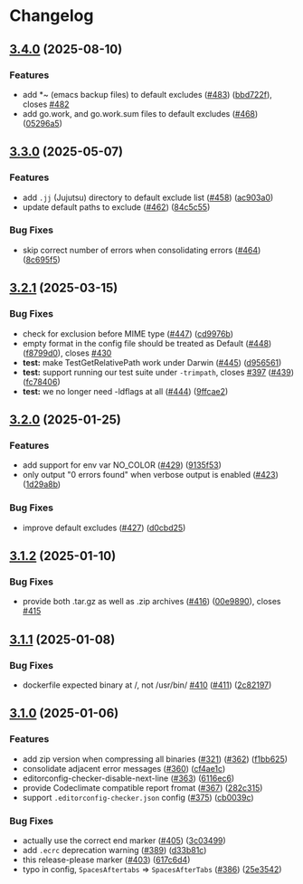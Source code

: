 # Changelog

## [3.4.0](https://github.com/editorconfig-checker/editorconfig-checker/compare/v3.3.0...v3.4.0) (2025-08-10)

### Features

- add \*~ (emacs backup files) to default excludes ([#483](https://github.com/editorconfig-checker/editorconfig-checker/issues/483)) ([bbd722f](https://github.com/editorconfig-checker/editorconfig-checker/commit/bbd722fc4b83a22db08fc65231694cb688890226)), closes [#482](https://github.com/editorconfig-checker/editorconfig-checker/issues/482)
- add go.work, and go.work.sum files to default excludes ([#468](https://github.com/editorconfig-checker/editorconfig-checker/issues/468)) ([05296a5](https://github.com/editorconfig-checker/editorconfig-checker/commit/05296a5b5aaa5f4413a52bacd33f8449bbe863e5))

## [3.3.0](https://github.com/editorconfig-checker/editorconfig-checker/compare/v3.2.1...v3.3.0) (2025-05-07)

### Features

- add `.jj` (Jujutsu) directory to default exclude list ([#458](https://github.com/editorconfig-checker/editorconfig-checker/issues/458)) ([ac903a0](https://github.com/editorconfig-checker/editorconfig-checker/commit/ac903a0a7f5506a80b3c5d2e76584b5e277b896a))
- update default paths to exclude ([#462](https://github.com/editorconfig-checker/editorconfig-checker/issues/462)) ([84c5c55](https://github.com/editorconfig-checker/editorconfig-checker/commit/84c5c5579e96a9601f1b0ce51fec66257ceb0b24))

### Bug Fixes

- skip correct number of errors when consolidating errors ([#464](https://github.com/editorconfig-checker/editorconfig-checker/issues/464)) ([8c695f5](https://github.com/editorconfig-checker/editorconfig-checker/commit/8c695f5ef82063d657796dfc0b58e35b022d4b93))

## [3.2.1](https://github.com/editorconfig-checker/editorconfig-checker/compare/v3.2.0...v3.2.1) (2025-03-15)

### Bug Fixes

- check for exclusion before MIME type ([#447](https://github.com/editorconfig-checker/editorconfig-checker/issues/447)) ([cd9976b](https://github.com/editorconfig-checker/editorconfig-checker/commit/cd9976ba25738a02a2130a7fc5e729ed9d6b7251))
- empty format in the config file should be treated as Default ([#448](https://github.com/editorconfig-checker/editorconfig-checker/issues/448)) ([f8799d0](https://github.com/editorconfig-checker/editorconfig-checker/commit/f8799d0915e6c7a3c82941c14b5bafcf472283cf)), closes [#430](https://github.com/editorconfig-checker/editorconfig-checker/issues/430)
- **test:** make TestGetRelativePath work under Darwin ([#445](https://github.com/editorconfig-checker/editorconfig-checker/issues/445)) ([d956561](https://github.com/editorconfig-checker/editorconfig-checker/commit/d95656138c991c47847015902c75f46aeccb8d06))
- **test:** support running our test suite under `-trimpath`, closes [#397](https://github.com/editorconfig-checker/editorconfig-checker/issues/397) ([#439](https://github.com/editorconfig-checker/editorconfig-checker/issues/439)) ([fc78406](https://github.com/editorconfig-checker/editorconfig-checker/commit/fc78406ae4d64dc63256c5b37db61b770bf5e436))
- **test:** we no longer need -ldflags at all ([#444](https://github.com/editorconfig-checker/editorconfig-checker/issues/444)) ([9ffcae2](https://github.com/editorconfig-checker/editorconfig-checker/commit/9ffcae2b7d984c6bf48fde83aaf55ab8962a927a))

## [3.2.0](https://github.com/editorconfig-checker/editorconfig-checker/compare/v3.1.2...v3.2.0) (2025-01-25)

### Features

- add support for env var NO_COLOR ([#429](https://github.com/editorconfig-checker/editorconfig-checker/issues/429)) ([9135f53](https://github.com/editorconfig-checker/editorconfig-checker/commit/9135f531e762ad4c02f4bf45f03888771773da56))
- only output "0 errors found" when verbose output is enabled ([#423](https://github.com/editorconfig-checker/editorconfig-checker/issues/423)) ([1d29a8b](https://github.com/editorconfig-checker/editorconfig-checker/commit/1d29a8b16b4cde8d46f80db29e60330c5bd16095))

### Bug Fixes

- improve default excludes ([#427](https://github.com/editorconfig-checker/editorconfig-checker/issues/427)) ([d0cbd25](https://github.com/editorconfig-checker/editorconfig-checker/commit/d0cbd250caa46a07994b6161ccf2bb4910571a23))

## [3.1.2](https://github.com/editorconfig-checker/editorconfig-checker/compare/v3.1.1...v3.1.2) (2025-01-10)

### Bug Fixes

- provide both .tar.gz as well as .zip archives ([#416](https://github.com/editorconfig-checker/editorconfig-checker/issues/416)) ([00e9890](https://github.com/editorconfig-checker/editorconfig-checker/commit/00e9890847982b2503ec3a11ff539bf2ac4c34c6)), closes [#415](https://github.com/editorconfig-checker/editorconfig-checker/issues/415)

## [3.1.1](https://github.com/editorconfig-checker/editorconfig-checker/compare/v3.1.0...v3.1.1) (2025-01-08)

### Bug Fixes

- dockerfile expected binary at /, not /usr/bin/ [#410](https://github.com/editorconfig-checker/editorconfig-checker/issues/410) ([#411](https://github.com/editorconfig-checker/editorconfig-checker/issues/411)) ([2c82197](https://github.com/editorconfig-checker/editorconfig-checker/commit/2c821979c0b3ea291f65ec813cae3fa265603528))

## [3.1.0](https://github.com/editorconfig-checker/editorconfig-checker/compare/v3.0.3...v3.1.0) (2025-01-06)

### Features

- add zip version when compressing all binaries ([#321](https://github.com/editorconfig-checker/editorconfig-checker/issues/321)) ([#362](https://github.com/editorconfig-checker/editorconfig-checker/issues/362)) ([f1bb625](https://github.com/editorconfig-checker/editorconfig-checker/commit/f1bb625f2553952d4d8c72e3f97d17417f0c1ef7))
- consolidate adjacent error messages ([#360](https://github.com/editorconfig-checker/editorconfig-checker/issues/360)) ([cf4ae1c](https://github.com/editorconfig-checker/editorconfig-checker/commit/cf4ae1ccede331b2aa1b115f1de5257737de7eef))
- editorconfig-checker-disable-next-line ([#363](https://github.com/editorconfig-checker/editorconfig-checker/issues/363)) ([6116ec6](https://github.com/editorconfig-checker/editorconfig-checker/commit/6116ec6685b33652e9e25def9b8897ed4b015c7d))
- provide Codeclimate compatible report fromat ([#367](https://github.com/editorconfig-checker/editorconfig-checker/issues/367)) ([282c315](https://github.com/editorconfig-checker/editorconfig-checker/commit/282c315bd1c48f49cc1328de36e2ba4433c50249))
- support `.editorconfig-checker.json` config ([#375](https://github.com/editorconfig-checker/editorconfig-checker/issues/375)) ([cb0039c](https://github.com/editorconfig-checker/editorconfig-checker/commit/cb0039cfe68a11139011bcffe84b8ff62b3209bb))

### Bug Fixes

- actually use the correct end marker ([#405](https://github.com/editorconfig-checker/editorconfig-checker/issues/405)) ([3c03499](https://github.com/editorconfig-checker/editorconfig-checker/commit/3c034994cba21db7babd33672a0d26184ff88255))
- add `.ecrc` deprecation warning ([#389](https://github.com/editorconfig-checker/editorconfig-checker/issues/389)) ([d33b81c](https://github.com/editorconfig-checker/editorconfig-checker/commit/d33b81cc71c2eb740dd3e1c00f07dbc430b89087))
- this release-please marker ([#403](https://github.com/editorconfig-checker/editorconfig-checker/issues/403)) ([617c6d4](https://github.com/editorconfig-checker/editorconfig-checker/commit/617c6d44b5a8668de16bf67038dd5930e01c074e))
- typo in config, `SpacesAftertabs` =&gt; `SpacesAfterTabs` ([#386](https://github.com/editorconfig-checker/editorconfig-checker/issues/386)) ([25e3542](https://github.com/editorconfig-checker/editorconfig-checker/commit/25e3542ee45b0bd5cbdd450ba8eebee6ad3bba43))
